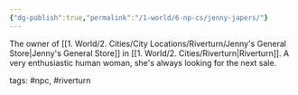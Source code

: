 ```yaml
---
{"dg-publish":true,"permalink":"/1-world/6-np-cs/jenny-japers/"}
---
```



The owner of [[1. World/2. Cities/City Locations/Riverturn/Jenny's General Store\|Jenny's General Store]] in [[1. World/2. Cities/Riverturn\|Riverturn]]. A very enthusiastic human woman, she's always looking for the next sale.

tags: #npc, #riverturn 